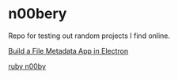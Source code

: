 # n00bery
Repo for testing out random projects I find online.

<a href="https://codeburst.io/build-a-file-metadata-app-in-electron-a0fe8d32410e" target="_blank">Build a File Metadata App in Electron</a>

<a href="https://github.com/timsully/n00bery/tree/master/ruby-n00by" target="_blank">ruby n00by</a>
